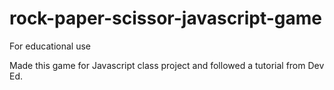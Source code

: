 # rock-paper-scissor-javascript-game
<p>For educational use</p>
<p>Made this game for Javascript class project and followed a tutorial from Dev Ed.</p>
